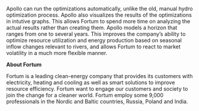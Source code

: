Apollo can run the optimizations automatically, unlike the old, manual hydro optimization process. Apollo also visualizes the results of the optimizations in intutive graphs. This allows Fortum to spend more time on analyzing the actual results rather than creating them. Apollo models a horizon that ranges from one to several years. This improves the company’s ability to optimize resource utilization and energy production based on seasonal inflow changes relevant to rivers, and allows Fortum to react to market volatility in a much more flexible manner.

__About Fortum__

Fortum is a leading clean-energy company that provides its customers with electricity, heating and cooling as well as smart solutions to improve resource efficiency. Fortum want to engage our customers and society to join the change for a cleaner world. Fortum employ some 9,000 professionals in the Nordic and Baltic countries, Russia, Poland and India.